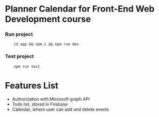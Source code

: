 # Planner Calendar for Front-End Web Development course

### Run project
```
    cd app && npm i && npm run dev
```

### Test project
```
    npm run test
```

# Features List
* Authorization with Microsoft graph API
* Todo list, stored in Firebase 
* Calendar, where user can add and delete events
